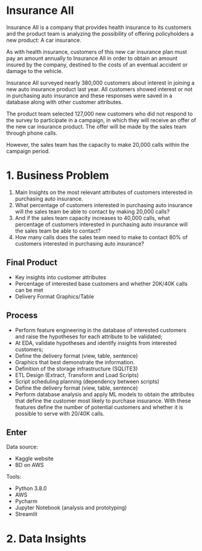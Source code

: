 # Insurance All

Insurance All is a company that provides health insurance to its customers and the product team is analyzing the possibility of offering policyholders a new product: A car insurance.

As with health insurance, customers of this new car insurance plan must pay an amount annually to Insurance All in order to obtain an amount insured by the company, destined to the costs of an eventual accident or damage to the vehicle.

Insurance All surveyed nearly 380,000 customers about interest in joining a new auto insurance product last year. All customers showed interest or not in purchasing auto insurance and these responses were saved in a database along with other customer attributes.

The product team selected 127,000 new customers who did not respond to the survey to participate in a campaign, in which they will receive an offer of the new car insurance product. The offer will be made by the sales team through phone calls.

However, the sales team has the capacity to make 20,000 calls within the campaign period.

# 1. Business Problem

1) Main Insights on the most relevant attributes of customers interested in purchasing auto insurance.
2) What percentage of customers interested in purchasing auto insurance will the sales team be able to contact by making 20,000 calls?
3) And if the sales team capacity increases to 40,000 calls, what percentage of customers interested in purchasing auto insurance will the sales team be able to contact?
4) How many calls does the sales team need to make to contact 80% of customers interested in purchasing auto insurance?

## Final Product

- Key insights into customer attributes
- Percentage of interested base customers and whether 20K/40K calls can be met
- Delivery Format Graphics/Table

## Process

- Perform feature engineering in the database of interested customers and raise the hypotheses for each attribute to be validated;
- At EDA, validate hypotheses and identify insights from interested customers;
- Define the delivery format (view, table, sentence)
- Graphics that best demonstrate the information.
- Definition of the storage infrastructure (SQLITE3)
- ETL Design (Extract, Transform and Load Scripts)
- Script scheduling planning (dependency between scripts)
- Define the delivery format (view, table, sentence)
- Perform database analysis and apply ML models to obtain the attributes that define the customer most likely to purchase insurance. With these features define the number of potential customers and whether it is possible to serve with 20/40K calls.

## Enter

Data source:

- Kaggle website
- BD on AWS

Tools:

- Python 3.8.0
- AWS
- Pycharm
- Jupyter Notebook (analysis and prototyping)
- Streamlit

# 2. Data Insights
